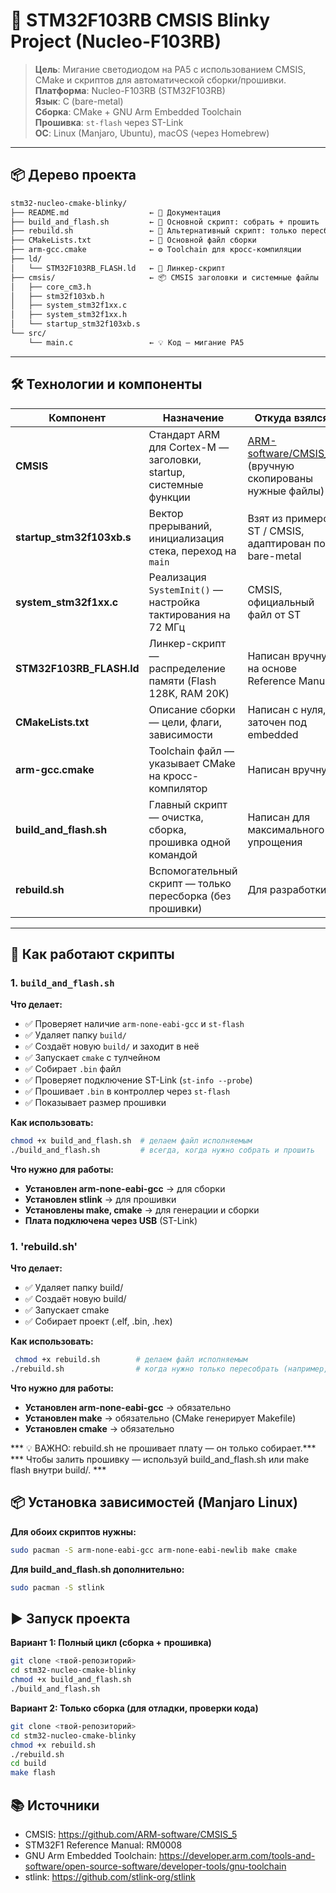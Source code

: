 # 🚀 STM32F103RB CMSIS Blinky Project (Nucleo-F103RB)

> **Цель**: Мигание светодиодом на PA5 с использованием CMSIS, CMake и скриптов для автоматической сборки/прошивки.  
> **Платформа**: Nucleo-F103RB (STM32F103RB)  
> **Язык**: C (bare-metal)  
> **Сборка**: CMake + GNU Arm Embedded Toolchain  
> **Прошивка**: `st-flash` через ST-Link  
> **ОС**: Linux (Manjaro, Ubuntu), macOS (через Homebrew)

---

## 📦 Дерево проекта
```bash
stm32-nucleo-cmake-blinky/
├── README.md                  ← 📖 Документация
├── build_and_flash.sh         ← 🚀 Основной скрипт: собрать + прошить
├── rebuild.sh                 ← 🔄 Альтернативный скрипт: только пересборка
├── CMakeLists.txt             ← 🧱 Основной файл сборки
├── arm-gcc.cmake              ← ⚙️ Toolchain для кросс-компиляции
├── ld/
│   └── STM32F103RB_FLASH.ld   ← 📍 Линкер-скрипт
├── cmsis/                     ← 📦 CMSIS заголовки и системные файлы
│   ├── core_cm3.h
│   ├── stm32f103xb.h
│   ├── system_stm32f1xx.c
│   ├── system_stm32f1xx.h
│   └── startup_stm32f103xb.s
└── src/
    └── main.c                 ← 💡 Код — мигание PA5
```
---

## 🛠️ Технологии и компоненты

| Компонент | Назначение | Откуда взялся |
|----------|------------|----------------|
| **CMSIS** | Стандарт ARM для Cortex-M — заголовки, startup, системные функции | [ARM-software/CMSIS_5](https://github.com/ARM-software/CMSIS_5) (вручную скопированы нужные файлы) |
| **startup_stm32f103xb.s** | Вектор прерываний, инициализация стека, переход на `main` | Взят из примеров ST / CMSIS, адаптирован под bare-metal |
| **system_stm32f1xx.c** | Реализация `SystemInit()` — настройка тактирования на 72 МГц | CMSIS, официальный файл от ST |
| **STM32F103RB_FLASH.ld** | Линкер-скрипт — распределение памяти (Flash 128K, RAM 20K) | Написан вручную на основе Reference Manual |
| **CMakeLists.txt** | Описание сборки — цели, флаги, зависимости | Написан с нуля, заточен под embedded |
| **arm-gcc.cmake** | Toolchain файл — указывает CMake на кросс-компилятор | Написан вручную |
| **build_and_flash.sh** | Главный скрипт — очистка, сборка, прошивка одной командой | Написан для максимального упрощения |
| **rebuild.sh** | Вспомогательный скрипт — только пересборка (без прошивки) | Для разработки |

---

## 🧩 Как работают скрипты

### 1. `build_and_flash.sh`

**Что делает:**

- ✅ Проверяет наличие `arm-none-eabi-gcc` и `st-flash`
- ✅ Удаляет папку `build/`
- ✅ Создаёт новую `build/` и заходит в неё
- ✅ Запускает `cmake` с тулчейном
- ✅ Собирает `.bin` файл
- ✅ Проверяет подключение ST-Link (`st-info --probe`)
- ✅ Прошивает `.bin` в контроллер через `st-flash`
- ✅ Показывает размер прошивки

**Как использовать:**

```bash
chmod +x build_and_flash.sh  # делаем файл исполняемым
./build_and_flash.sh         # всегда, когда нужно собрать и прошить
```

**Что нужно для работы:**

- **Установлен arm-none-eabi-gcc** → для сборки
- **Установлен stlink** → для прошивки
- **Установлены make, cmake** → для генерации и сборки
- **Плата подключена через USB** (ST-Link)
     

### 1. 'rebuild.sh'

**Что делает:**

- ✅ Удаляет папку build/
- ✅ Создаёт новую build/
- ✅ Запускает cmake
- ✅ Собирает проект (.elf, .bin, .hex)
     

**Как использовать:**

```bash
 chmod +x rebuild.sh        # делаем файл исполняемым
./rebuild.sh                # когда нужно только пересобрать (например, для отладки)
 ```
 

**Что нужно для работы:**


- **Установлен arm-none-eabi-gcc** → обязательно
- **Установлен make** → обязательно (CMake генерирует Makefile)
- **Установлен cmake** → обязательно
     

*** 💡 ВАЖНО: rebuild.sh не прошивает плату — он только собирает.***
***    Чтобы залить прошивку — используй build_and_flash.sh или make flash внутри build/. ***
     

 
## 📦 Установка зависимостей (Manjaro Linux)

**Для обоих скриптов нужны:**
```bash
sudo pacman -S arm-none-eabi-gcc arm-none-eabi-newlib make cmake
```

**Для build_and_flash.sh дополнительно:**
```bash
sudo pacman -S stlink
```


## ▶️ Запуск проекта

**Вариант 1: Полный цикл (сборка + прошивка)**
```bash
git clone <твой-репозиторий>
cd stm32-nucleo-cmake-blinky
chmod +x build_and_flash.sh
./build_and_flash.sh
```

**Вариант 2: Только сборка (для отладки, проверки кода)**
```bash
git clone <твой-репозиторий>
cd stm32-nucleo-cmake-blinky
chmod +x rebuild.sh
./rebuild.sh
cd build
make flash
```


## 📚 Источники
- CMSIS: https://github.com/ARM-software/CMSIS_5 
- STM32F1 Reference Manual: RM0008
- GNU Arm Embedded Toolchain: https://developer.arm.com/tools-and-software/open-source-software/developer-tools/gnu-toolchain 
- stlink: https://github.com/stlink-org/stlink 
     
